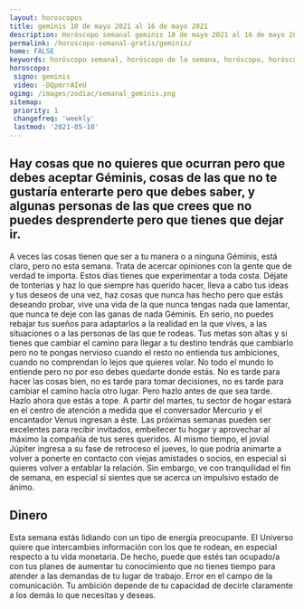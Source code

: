 ```yaml
---
layout: horoscopos
title: geminis 10 de mayo 2021 al 16 de mayo 2021 
description: Horóscopo semanal geminis 10 de mayo 2021 al 16 de mayo 2021. Hay cosas que no quieres que ocurran pero que debes aceptar Géminis, cosas de las que no te gustaría enterarte pero que debes saber, y algunas personas de las que crees que no puedes desprenderte pero que tienes que dejar ir.
permalink: /horoscopo-semanal-gratis/geminis/
home: FALSE
keywords: horóscopo semanal, horóscopo de la semana, horóscopo, horóscopo gratis,horóscopos, horóscopo esperanza gracia, horoscopos geminis la semana, horóscopos gratis, Tarot, Astrologia, Zodíaco, geminis, horoscopo gratis, semanal
horoscopo:
 signo: geminis
 video: -DQpmrrAIeU
ogimg: /images/zodiac/semanal_geminis.png
sitemap:
 priority: 1
 changefreq: 'weekly'
 lastmod: '2021-05-10'
---
```




## Hay cosas que no quieres que ocurran pero que debes aceptar Géminis, cosas de las que no te gustaría enterarte pero que debes saber, y algunas personas de las que crees que no puedes desprenderte pero que tienes que dejar ir.

A veces las cosas tienen que ser a tu manera o a ninguna Géminis, está claro, pero no esta semana. Trata de acercar opiniones con la gente que de verdad te importa. Estos días tienes que experimentar a toda costa. Déjate de tonterías y haz lo que siempre has querido hacer, lleva a cabo tus ideas y tus deseos de una vez, haz cosas que nunca has hecho pero que estás deseando probar, vive una vida de la que nunca tengas nada que lamentar, que nunca te deje con las ganas de nada Géminis. En serio, no puedes rebajar tus sueños para adaptarlos a la realidad en la que vives, a las situaciones o a las personas de las que te rodeas. Tus metas son altas y si tienes que cambiar el camino para llegar a tu destino tendrás que cambiarlo pero no te pongas nervioso cuando el resto no entienda tus ambiciones, cuando no comprendan lo lejos que quieres volar. No todo el mundo lo entiende pero no por eso debes quedarte donde estás. No es tarde para hacer las cosas bien, no es tarde para tomar decisiones, no es tarde para cambiar el camino hacia otro lugar. Pero hazlo antes de que sea tarde. Hazlo ahora que estás a tope.
A partir del martes, tu sector de hogar estará en el centro de atención a medida que el conversador Mercurio y el encantador Venus ingresan a éste. Las próximas semanas pueden ser excelentes para recibir invitados, embellecer tu hogar y aprovechar al máximo la compañía de tus seres queridos. Al mismo tiempo, el jovial Júpiter ingresa a su fase de retroceso el jueves, lo que podría animarte a volver a ponerte en contacto con viejas amistades o socios, en especial si quieres volver a entablar la relación. Sin embargo, ve con tranquilidad el fin de semana, en especial si sientes que se acerca un impulsivo estado de ánimo.

## Dinero

Esta semana estás lidiando con un tipo de energía preocupante. El Universo quiere que intercambies información con los que te rodean, en especial respecto a tu vida monetaria. De hecho, puede que estés tan ocupado/a con tus planes de aumentar tu conocimiento que no tienes tiempo para atender a las demandas de tu lugar de trabajo. Error en el campo de la comunicación. Tu ambición depende de tu capacidad de decirle claramente a los demás lo que necesitas y deseas.